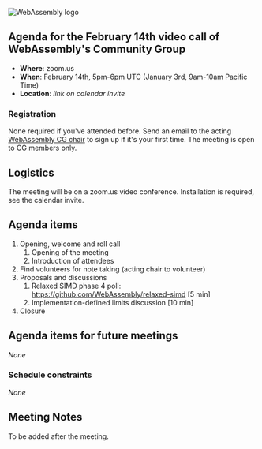 ![WebAssembly logo](/images/WebAssembly.png)

## Agenda for the February 14th video call of WebAssembly's Community Group

- **Where**: zoom.us
- **When**: February 14th, 5pm-6pm UTC (January 3rd, 9am-10am Pacific Time)
- **Location**: *link on calendar invite*

### Registration

None required if you've attended before. Send an email to the acting [WebAssembly CG chair](mailto:webassembly-cg-chair@chromium.org)
to sign up if it's your first time. The meeting is open to CG members only.

## Logistics

The meeting will be on a zoom.us video conference.
Installation is required, see the calendar invite.

## Agenda items

1. Opening, welcome and roll call
    1. Opening of the meeting
    1. Introduction of attendees
1. Find volunteers for note taking (acting chair to volunteer)
1. Proposals and discussions
    1. Relaxed SIMD phase 4 poll: https://github.com/WebAssembly/relaxed-simd [5 min]
    2. Implementation-defined limits discussion [10 min]
3. Closure

## Agenda items for future meetings

*None*

### Schedule constraints

*None*

## Meeting Notes

To be added after the meeting.
